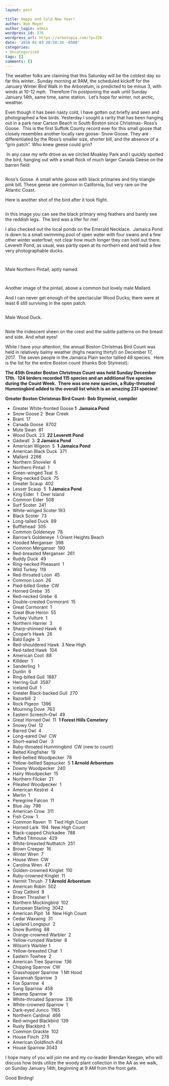 ```yaml
---
layout: post

title: Happy and Cold New Year!
author: Bob Mayer
author_login: admin
wordpress_id: 376
wordpress_url: https://arbotopia.com/?p=376
date: '2018-01-03 20:50:34 -0500'
categories:
- Uncategorized
tags: []
comments: []
---
```



<p>The weather&nbsp;folks are claiming that this Saturday will be the coldest day so far this winter.&nbsp; Sunday morning at 9AM, the scheduled kickoff for the January Winter Bird Walk in the Arboretum, is predicted to be minus 3, with winds at 10-12 mph.&nbsp; Therefore I&rsquo;m postponing the walk until Sunday January 14th, same time, same station.&nbsp; Let&rsquo;s hope for winter, not arctic, weather.</p>


<p>Even though it has been nasty cold, I have gotten out briefly and seen and photographed a few birds. Yesterday I sought a rarity that has been hanging out in a park near Carson Beach in South Boston&nbsp;since Christmas- Ross&rsquo;s Goose.&nbsp; This is the first&nbsp;Suffolk County record ever for this small goose that closely resembles another locally rare goose- Snow Goose. They are differentiated&nbsp;by the Ross&rsquo;s smaller size, shorter bill, and the absence of a &ldquo;grin patch&rdquo;.&nbsp;Who knew geese could grin?&nbsp;</p>


<p>&nbsp;In any case my wife drove&nbsp;as we circled&nbsp;Moakley Park and I quickly spotted the bird, hanging out with a small flock of much larger Canada Geese on the barren field:</p>


<p><!-- wp:image {"id":379} --></p>
 <img src="https://i0.wp.com/arbotopia.com/wp-content/uploads/2018/11/P1010460.jpg?fit=525%2C372&amp;ssl=1" alt="" class="wp-image-379"/>


<p>Ross&rsquo;s Goose. A small white goose with black primaries and tiny triangle pink bill. These geese are common in California, but very rare on the Atlantic Coast.</p>


<p>Here is another shot of the bird after it took flight.</p>


<p><!-- wp:image {"id":380} --></p>
 <img src="https://i1.wp.com/arbotopia.com/wp-content/uploads/2018/11/P1010468.jpg?fit=525%2C367&amp;ssl=1" alt="" class="wp-image-380"/>


<p>In this image you can see the black primary wing feathers and barely see the reddish legs.&nbsp; The bird was a lifer for me!</p>


<p>I also checked out the local ponds on the Emerald Necklace.&nbsp; Jamaica Pond is down to a small swimming pool of open water with four swans and a few other winter waterfowl; not&nbsp;clear how much longer they can hold out there.&nbsp; Leverett Pond, as usual, was partly open at its northern end and held a few very photographable ducks.</p>


<p><!-- wp:image {"id":1575} --></p>
 <img src="/images/2018/01/P1010398.jpg" alt="" class="wp-image-1575"/>


<p><!-- wp:image {"id":382} --></p>
 <img src="https://i0.wp.com/arbotopia.com/wp-content/uploads/2018/11/P1010398-1.jpg?fit=525%2C278&amp;ssl=1" alt="" class="wp-image-382"/>


<p>Male Northern Pintail, aptly named.</p>


<p><!-- wp:image {"id":1576} --></p>
 <img src="/images/2018/01/P1010399.jpg" alt="" class="wp-image-1576"/>


<p><!-- wp:image {"id":383} --></p>
 <img src="https://i1.wp.com/arbotopia.com/wp-content/uploads/2018/11/P1010399.jpg?fit=525%2C495&amp;ssl=1" alt="" class="wp-image-383"/>


<p>Another image of the pintail, above a common but lovely male Mallard.</p>


<p>And I can never get enough of the spectacular Wood Ducks; there were at least 6 still surviving in the open patch.</p>


<p><!-- wp:image {"id":384} --></p>
 <img src="https://i1.wp.com/arbotopia.com/wp-content/uploads/2018/11/P1010415.jpg?fit=525%2C434&amp;ssl=1" alt="" class="wp-image-384"/>


<p>Male Wood Duck.</p>


<p><!-- wp:image {"id":385} --></p>
 <img src="https://i1.wp.com/arbotopia.com/wp-content/uploads/2018/11/P1010412.jpg?fit=525%2C356&amp;ssl=1" alt="" class="wp-image-385"/>


<p>Note the iridescent sheen on the crest and the subtle patterns on the breast and side. And what eyes!</p>


<p>While I have your attention, the annual Boston Christmas Bird Count was held in relatively balmy weather (highs&nbsp;nearing thirty!) on December 17, 2017.&nbsp; The seven people in the Jamaica Plain sector tallied 48 species.&nbsp; Here is the list for the entire Boston count (thanks Bob Stymeist):</p>


<p><strong>The 45th Greater Boston Christmas Count was held Sunday December 17th.&nbsp; 124 birders&nbsp;</strong><strong>recorded 115 species and an additional five species during the Count Week.&nbsp;&nbsp;</strong><strong>There was one new species, a Ruby-throated Hummingbird added to the overall&nbsp;</strong><strong>list which is an amazing 231 species!</strong></p>


<p><strong>Greater Boston Christmas Bird Count-&nbsp;Bob Stymeist, compiler</strong></p>


<p><!-- wp:list --></p>
<ul>
<li>Greater White-fronted Goose&nbsp;<strong>1</strong>&nbsp;&nbsp;<strong>Jamaica Pond</strong></li>
<li>Snow Goose 2 &nbsp;Bear Creek</li>
<li>Brant &nbsp;17</li>
<li>Canada Goose &nbsp;8702</li>
<li>Mute Swan &nbsp;81</li>
<li>Wood Duck &nbsp;23&nbsp;&nbsp;<strong>22 Leverett Pond</strong></li>
<li>Gadwall &nbsp;3&nbsp;&nbsp;<strong>2 Jamaica Pond</strong></li>
<li>American Wigeon &nbsp;5&nbsp;&nbsp;<strong>1 Jamaica Pond</strong></li>
<li>American Black Duck &nbsp;371</li>
<li>Mallard &nbsp;2266</li>
<li>Northern Shoveler &nbsp;6</li>
<li>Northern Pintail &nbsp;1</li>
<li>Green-winged Teal &nbsp;5</li>
<li>Ring-necked Duck &nbsp;75</li>
<li>Greater Scaup &nbsp;402</li>
<li>Lesser Scaup &nbsp;5&nbsp;&nbsp;<strong>1 Jamaica Pond</strong></li>
<li>King Eider &nbsp;1 &nbsp;Deer Island</li>
<li>Common Eider &nbsp;508</li>
<li>Surf Scoter &nbsp;241</li>
<li>White-winged Scoter 193</li>
<li>Black Scoter &nbsp;73</li>
<li>Long-tailed Duck &nbsp;89</li>
<li>Bufflehead &nbsp;305</li>
<li>Common Goldeneye &nbsp;78</li>
<li>Barrow&rsquo;s Goldeneye &nbsp;1 Orient Heights Beach</li>
<li>Hooded Merganser &nbsp;398</li>
<li>Common Merganser &nbsp;190</li>
<li>Red-breasted Merganser &nbsp;261</li>
<li>Ruddy Duck &nbsp;49</li>
<li>Ring-necked Pheasant &nbsp;1</li>
<li>Wild Turkey &nbsp;119</li>
<li>Red-throated Loon &nbsp;45</li>
<li>Common Loon &nbsp;26</li>
<li>Pied-billed Grebe &nbsp;CW</li>
<li>Horned Grebe &nbsp;35</li>
<li>Red-necked Grebe &nbsp;6</li>
<li>Double-crested Cormorant &nbsp;15</li>
<li>Great Cormorant &nbsp;1</li>
<li>Great Blue Heron &nbsp;55</li>
<li>Turkey Vulture &nbsp;1</li>
<li>Northern Harrier &nbsp;3</li>
<li>Sharp-shinned Hawk &nbsp;6</li>
<li>Cooper&rsquo;s Hawk &nbsp;26</li>
<li>Bald Eagle &nbsp;3</li>
<li>Red-shouldered Hawk &nbsp;3 New High</li>
<li>Red-tailed Hawk &nbsp;104</li>
<li>American Coot &nbsp;88</li>
<li>Killdeer &nbsp;1</li>
<li>Sanderling &nbsp;1</li>
<li>Dunlin &nbsp;6</li>
<li>Ring-billed Gull &nbsp;1887</li>
<li>Herring Gull &nbsp;3597</li>
<li>Iceland Gull &nbsp;1</li>
<li>Greater Black-backed Gull &nbsp;270</li>
<li>Razorbill &nbsp;2</li>
<li>Rock Pigeon &nbsp;1396</li>
<li>Mourning Dove &nbsp;763</li>
<li>Eastern Screech-Owl &nbsp;49</li>
<li>Great Horned Owl &nbsp;11&nbsp;&nbsp;<strong>1 Forest Hills Cemetery</strong></li>
<li>Snowy Owl &nbsp;12</li>
<li>Barred Owl &nbsp;4</li>
<li>Long-eared Owl &nbsp;CW</li>
<li>Short-eared Owl &nbsp;&nbsp;3</li>
<li>Ruby-throated Hummingbird &nbsp;CW (new to count)</li>
<li>Belted Kingfisher &nbsp;19</li>
<li>Red-bellied Woodpecker &nbsp;78</li>
<li>Yellow-bellied Sapsucker &nbsp;5&nbsp;<strong>1 Arnold Arboretum</strong></li>
<li>Downy Woodpecker &nbsp;240</li>
<li>Hairy Woodpecker &nbsp;15</li>
<li>Northern Flicker &nbsp;21</li>
<li>Pileated Woodpecker &nbsp;1</li>
<li>American Kestrel &nbsp;4</li>
<li>Merlin &nbsp;1</li>
<li>Peregrine Falcon &nbsp;11</li>
<li>Blue Jay &nbsp;796</li>
<li>American Crow &nbsp;311</li>
<li>Fish Crow &nbsp;1</li>
<li>Common Raven &nbsp;11 &nbsp;Tied High Count</li>
<li>Horned Lark &nbsp;194 &nbsp;New High Count</li>
<li>Black-capped Chickadee &nbsp;788</li>
<li>Tufted Titmouse &nbsp;429</li>
<li>White-breasted Nuthatch &nbsp;251</li>
<li>Brown Creeper &nbsp;16</li>
<li>Winter Wren &nbsp;7</li>
<li>House Wren &nbsp;CW</li>
<li>Carolina Wren &nbsp;47</li>
<li>Golden-crowned Kinglet &nbsp;110</li>
<li>Ruby-crowned Kinglet &nbsp;11</li>
<li>Hermit Thrush &nbsp;7&nbsp;<strong>1 Arnold Arboretum</strong></li>
<li>American Robin &nbsp;502</li>
<li>Gray Catbird &nbsp;8</li>
<li>Brown Thrasher 1</li>
<li>Northern Mockingbird &nbsp;102</li>
<li>European Starling &nbsp;3042</li>
<li>American Pipit &nbsp;14 &nbsp;New High Count</li>
<li>Cedar Waxwing &nbsp;31</li>
<li>Lapland Longspur &nbsp;2</li>
<li>Snow Bunting &nbsp;88</li>
<li>Orange-crowned Warbler &nbsp;2</li>
<li>Yellow-rumped Warbler &nbsp;8</li>
<li>Wilson&rsquo;s Warbler 1</li>
<li>Yellow-breasted Chat &nbsp;1</li>
<li>Eastern Towhee &nbsp;2</li>
<li>American Tree Sparrow &nbsp;136</li>
<li>Chipping Sparrow &nbsp;CW</li>
<li>Grasshopper Sparrow &nbsp;1 Mt Hood</li>
<li>Savannah Sparrow &nbsp;3</li>
<li>Fox Sparrow &nbsp;4</li>
<li>Song Sparrow &nbsp;458</li>
<li>Swamp Sparrow &nbsp;9</li>
<li>White-throated Sparrow &nbsp;316</li>
<li>White-crowned Sparrow &nbsp;1</li>
<li>Dark-eyed Junco &nbsp;1165</li>
<li>Northern Cardinal &nbsp;466</li>
<li>Red-winged Blackbird &nbsp;139</li>
<li>Rusty Blackbird &nbsp;1</li>
<li>Common Grackle &nbsp;102</li>
<li>House Finch &nbsp;278</li>
<li>American Goldfinch 414</li>
<li>House Sparrow 3043</li>
</ul>
<p><!-- /wp:list --></p>


<p>I hope many of you will join me and my co-leader Brendan Keegan, who will discuss how birds utilize the woody plant collection in the AA as we walk, on Sunday January 14th, beginning at 9 AM from the front gate.</p>


<p>Good Birding!</p>

